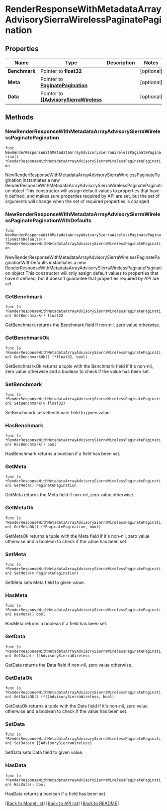 # RenderResponseWithMetadataArrayAdvisorySierraWirelessPaginatePagination

## Properties

Name | Type | Description | Notes
------------ | ------------- | ------------- | -------------
**Benchmark** | Pointer to **float32** |  | [optional] 
**Meta** | Pointer to [**PaginatePagination**](PaginatePagination.md) |  | [optional] 
**Data** | Pointer to [**[]AdvisorySierraWireless**](AdvisorySierraWireless.md) |  | [optional] 

## Methods

### NewRenderResponseWithMetadataArrayAdvisorySierraWirelessPaginatePagination

`func NewRenderResponseWithMetadataArrayAdvisorySierraWirelessPaginatePagination() *RenderResponseWithMetadataArrayAdvisorySierraWirelessPaginatePagination`

NewRenderResponseWithMetadataArrayAdvisorySierraWirelessPaginatePagination instantiates a new RenderResponseWithMetadataArrayAdvisorySierraWirelessPaginatePagination object
This constructor will assign default values to properties that have it defined,
and makes sure properties required by API are set, but the set of arguments
will change when the set of required properties is changed

### NewRenderResponseWithMetadataArrayAdvisorySierraWirelessPaginatePaginationWithDefaults

`func NewRenderResponseWithMetadataArrayAdvisorySierraWirelessPaginatePaginationWithDefaults() *RenderResponseWithMetadataArrayAdvisorySierraWirelessPaginatePagination`

NewRenderResponseWithMetadataArrayAdvisorySierraWirelessPaginatePaginationWithDefaults instantiates a new RenderResponseWithMetadataArrayAdvisorySierraWirelessPaginatePagination object
This constructor will only assign default values to properties that have it defined,
but it doesn't guarantee that properties required by API are set

### GetBenchmark

`func (o *RenderResponseWithMetadataArrayAdvisorySierraWirelessPaginatePagination) GetBenchmark() float32`

GetBenchmark returns the Benchmark field if non-nil, zero value otherwise.

### GetBenchmarkOk

`func (o *RenderResponseWithMetadataArrayAdvisorySierraWirelessPaginatePagination) GetBenchmarkOk() (*float32, bool)`

GetBenchmarkOk returns a tuple with the Benchmark field if it's non-nil, zero value otherwise
and a boolean to check if the value has been set.

### SetBenchmark

`func (o *RenderResponseWithMetadataArrayAdvisorySierraWirelessPaginatePagination) SetBenchmark(v float32)`

SetBenchmark sets Benchmark field to given value.

### HasBenchmark

`func (o *RenderResponseWithMetadataArrayAdvisorySierraWirelessPaginatePagination) HasBenchmark() bool`

HasBenchmark returns a boolean if a field has been set.

### GetMeta

`func (o *RenderResponseWithMetadataArrayAdvisorySierraWirelessPaginatePagination) GetMeta() PaginatePagination`

GetMeta returns the Meta field if non-nil, zero value otherwise.

### GetMetaOk

`func (o *RenderResponseWithMetadataArrayAdvisorySierraWirelessPaginatePagination) GetMetaOk() (*PaginatePagination, bool)`

GetMetaOk returns a tuple with the Meta field if it's non-nil, zero value otherwise
and a boolean to check if the value has been set.

### SetMeta

`func (o *RenderResponseWithMetadataArrayAdvisorySierraWirelessPaginatePagination) SetMeta(v PaginatePagination)`

SetMeta sets Meta field to given value.

### HasMeta

`func (o *RenderResponseWithMetadataArrayAdvisorySierraWirelessPaginatePagination) HasMeta() bool`

HasMeta returns a boolean if a field has been set.

### GetData

`func (o *RenderResponseWithMetadataArrayAdvisorySierraWirelessPaginatePagination) GetData() []AdvisorySierraWireless`

GetData returns the Data field if non-nil, zero value otherwise.

### GetDataOk

`func (o *RenderResponseWithMetadataArrayAdvisorySierraWirelessPaginatePagination) GetDataOk() (*[]AdvisorySierraWireless, bool)`

GetDataOk returns a tuple with the Data field if it's non-nil, zero value otherwise
and a boolean to check if the value has been set.

### SetData

`func (o *RenderResponseWithMetadataArrayAdvisorySierraWirelessPaginatePagination) SetData(v []AdvisorySierraWireless)`

SetData sets Data field to given value.

### HasData

`func (o *RenderResponseWithMetadataArrayAdvisorySierraWirelessPaginatePagination) HasData() bool`

HasData returns a boolean if a field has been set.


[[Back to Model list]](../README.md#documentation-for-models) [[Back to API list]](../README.md#documentation-for-api-endpoints) [[Back to README]](../README.md)


